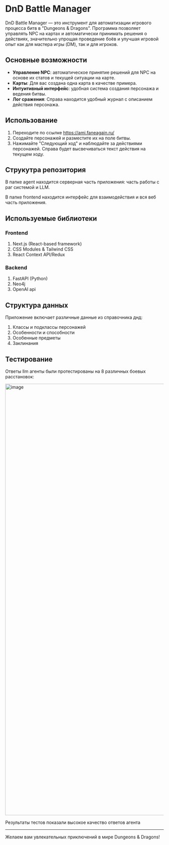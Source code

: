 
# DnD Battle Manager

DnD Battle Manager — это инструмент для автоматизации игрового процесса битв в "Dungeons & Dragons". 
Программа позволяет управлять NPC на картах и автоматически принимать решения о действиях, 
значительно упрощая проведение боёв и улучшая игровой опыт как для мастера игры (DM), так и для игроков.

## Основные возможности

- **Управление NPC**: автоматическое принятие решений для NPC на основе их статов и текущей ситуации на карте.
- **Карты**: Для вас создана одна карта в качестве примера.
- **Интуитивный интерфейс**: удобная система создания персонажа и ведения битвы.
- **Лог сражения**: Справа находится удобный журнал с описанием действия персонажа.

## Использование

1. Переходите по ссылке https://ami.faneagain.ru/
2. Создайте персонажей и разместите их на поле битвы.
3. Нажимайте "Следующий ход" и наблюдайте за действиями персонажей.
Справа будет высвечиваться текст действия на текущем ходу.

## Струкутра репозитория

В папке agent находится серверная часть приложения: часть работы с раг системой и LLM.

В папке frontend находится интерфейс для взаимодействия и вся веб часть приложения.

## Используемые библиотеки

### Frontend

1. Next.js (React-based framework)
2. CSS Modules & Tailwind CSS
3. React Context API/Redux

### Backend

1. FastAPI (Python)
2. Neo4j
3. OpenAI api

## Структура данных

Приложение включает различные данные из справочника днд:

1. Классы и подклассы персонажей
2. Особенности и способности
3. Особенные предметы
4. Заклинания

## Тестирование

Ответы llm агенты были протестированы на 8 различных боевых расстановок:

<img width="1367" alt="image" src="https://github.com/user-attachments/assets/2a1abf99-e182-4437-9cc3-eb323f5554ad" />

Результаты тестов показали высокое качество ответов агента

---

Желаем вам увлекательных приключений в мире Dungeons & Dragons!
